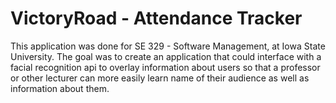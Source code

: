 # VictoryRoad - Attendance Tracker

This application was done for SE 329 - Software Management, at Iowa State University.
The goal was to create an application that could interface with a facial recognition api to overlay information about users so that
a professor or other lecturer can more easily learn name of their audience as well as information about them.
